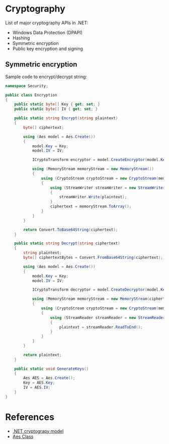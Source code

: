 # Cryptography

List of major cryptography APIs in .NET:
- Windows Data Protection (DPAPI)
- Hashing
- Symmetric encryption
- Public key encryption and signing


## Symmetric encryption

Sample code to encrypt/decrypt string:
```C#
namespace Security;

public class Encryption
{
    public static byte[] Key { get; set; }
    public static byte[] IV { get; set; }

    public static string Encrypt(string plaintext)
    {
        byte[] ciphertext;

        using (Aes model = Aes.Create())
        {
            model.Key = Key;
            model.IV = IV;

            ICryptoTransform encryptor = model.CreateEncryptor(model.Key, model.IV);

            using (MemoryStream memoryStream = new MemoryStream())
            {
                using (CryptoStream cryptoStream = new CryptoStream(memoryStream, encryptor, CryptoStreamMode.Write))
                {
                    using (StreamWriter streamWriter = new StreamWriter(cryptoStream))
                    {
                        streamWriter.Write(plaintext);
                    }
                    ciphertext = memoryStream.ToArray();
                }
            }
        }

        return Convert.ToBase64String(ciphertext);
    }

    public static string Decrypt(string ciphertext) 
    {
        string plaintext;
        byte[] ciphertextBytes = Convert.FromBase64String(ciphertext);

        using (Aes model = Aes.Create())
        {
            model.Key = Key;
            model.IV = IV;

            ICryptoTransform decryptor = model.CreateDecryptor(model.Key, model.IV);

            using (MemoryStream memoryStream = new MemoryStream(ciphertextBytes))
            {
                using (CryptoStream cryptoStream = new CryptoStream(memoryStream, decryptor, CryptoStreamMode.Read))
                {
                    using (StreamReader streamReader = new StreamReader(cryptoStream))
                    {
                        plaintext = streamReader.ReadToEnd();
                    }
                }
            }
        }

        return plaintext;
    }

    public static void GenerateKeys()
    {
        Aes AES = Aes.Create();
        Key = AES.Key;
        IV = AES.IV;
    }
}
```

# References
- [.NET cryptograpy model](https://learn.microsoft.com/en-us/dotnet/standard/security/cryptography-model)
- [Aes Class](https://learn.microsoft.com/en-us/dotnet/api/system.security.cryptography.aes?view=net-7.0)